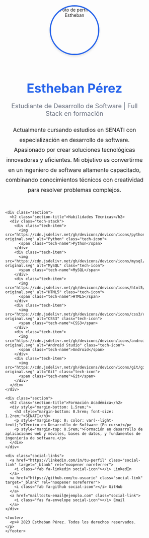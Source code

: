 <!DOCTYPE html>
<html lang="es">
<head>
  <meta charset="UTF-8">
  <meta name="viewport" content="width=device-width, initial-scale=1.0">
  <meta name="description" content="Portafolio profesional de Estheban, desarrollador Full Stack en formación">
  <title>Estheban | Desarrollador en Formación</title>
  <style>
    :root {
      --primary-color: #2563eb;
      --secondary-color: #1e40af;
      --text-color: #333333;
      --light-text: #6b7280;
      --bg-color: #f9fafb;
      --card-bg: #ffffff;
      --border-radius: 8px;
      --box-shadow: 0 4px 6px rgba(0, 0, 0, 0.1);
    }
    
    body {
      font-family: 'Inter', -apple-system, BlinkMacSystemFont, sans-serif;
      background-color: var(--bg-color);
      color: var(--text-color);
      margin: 0;
      padding: 0;
      line-height: 1.6;
    }
    
    .container {
      max-width: 1000px;
      margin: 0 auto;
      padding: 2rem;
    }
    
    header {
      text-align: center;
      margin-bottom: 3rem;
    }
    
    .profile-picture {
      width: 150px;
      height: 150px;
      border-radius: 50%;
      object-fit: cover;
      margin: 0 auto 1.5rem;
      border: 4px solid var(--primary-color);
      box-shadow: var(--box-shadow);
    }
    
    h1 {
      color: var(--primary-color);
      font-size: 2.5rem;
      margin-bottom: 0.5rem;
      font-weight: 700;
    }
    
    .title {
      font-size: 1.25rem;
      color: var(--light-text);
      margin-bottom: 1.5rem;
      font-weight: 400;
    }
    
    .bio {
      max-width: 700px;
      margin: 0 auto 2rem;
      text-align: center;
      font-size: 1.1rem;
      line-height: 1.8;
    }
    
    .section {
      background-color: var(--card-bg);
      border-radius: var(--border-radius);
      padding: 2rem;
      margin-bottom: 2rem;
      box-shadow: var(--box-shadow);
    }
    
    .section-title {
      color: var(--primary-color);
      font-size: 1.5rem;
      margin-top: 0;
      margin-bottom: 1.5rem;
      font-weight: 600;
    }
    
    .tech-stack {
      display: flex;
      flex-wrap: wrap;
      gap: 1rem;
      justify-content: center;
    }
    
    .tech-item {
      display: flex;
      flex-direction: column;
      align-items: center;
      width: 100px;
    }
    
    .tech-icon {
      width: 50px;
      height: 50px;
      margin-bottom: 0.5rem;
    }
    
    .tech-name {
      font-size: 0.9rem;
      color: var(--light-text);
      text-align: center;
    }
    
    .social-links {
      display: flex;
      justify-content: center;
      gap: 1.5rem;
      margin-top: 2rem;
    }
    
    .social-link {
      color: var(--primary-color);
      text-decoration: none;
      font-weight: 500;
      transition: color 0.2s;
      display: flex;
      align-items: center;
      gap: 0.5rem;
    }
    
    .social-link:hover {
      color: var(--secondary-color);
      text-decoration: underline;
    }
    
    .social-icon {
      width: 20px;
      height: 20px;
    }
    
    footer {
      text-align: center;
      margin-top: 3rem;
      color: var(--light-text);
      font-size: 0.9rem;
    }
    
    @media (max-width: 768px) {
      .container {
        padding: 1.5rem;
      }
      
      h1 {
        font-size: 2rem;
      }
      
      .title {
        font-size: 1.1rem;
      }
      
      .bio {
        font-size: 1rem;
      }
      
      .section {
        padding: 1.5rem;
      }
    }
  </style>
  <link rel="stylesheet" href="https://cdnjs.cloudflare.com/ajax/libs/font-awesome/6.0.0-beta3/css/all.min.css">
</head>
<body>
  <div class="container">
    <header>
      <img src="https://via.placeholder.com/150" alt="Foto de perfil de Estheban" class="profile-picture">
      <h1>Estheban Pérez</h1>
      <p class="title">Estudiante de Desarrollo de Software | Full Stack en formación</p>
      <div class="bio">
        <p>Actualmente cursando estudios en SENATI con especialización en desarrollo de software. Apasionado por crear soluciones tecnológicas innovadoras y eficientes. Mi objetivo es convertirme en un ingeniero de software altamente capacitado, combinando conocimientos técnicos con creatividad para resolver problemas complejos.</p>
      </div>
    </header>
    
    <div class="section">
      <h2 class="section-title">Habilidades Técnicas</h2>
      <div class="tech-stack">
        <div class="tech-item">
          <img src="https://cdn.jsdelivr.net/gh/devicons/devicon/icons/python/python-original.svg" alt="Python" class="tech-icon">
          <span class="tech-name">Python</span>
        </div>
        <div class="tech-item">
          <img src="https://cdn.jsdelivr.net/gh/devicons/devicon/icons/mysql/mysql-original.svg" alt="MySQL" class="tech-icon">
          <span class="tech-name">MySQL</span>
        </div>
        <div class="tech-item">
          <img src="https://cdn.jsdelivr.net/gh/devicons/devicon/icons/html5/html5-original.svg" alt="HTML5" class="tech-icon">
          <span class="tech-name">HTML5</span>
        </div>
        <div class="tech-item">
          <img src="https://cdn.jsdelivr.net/gh/devicons/devicon/icons/css3/css3-original.svg" alt="CSS3" class="tech-icon">
          <span class="tech-name">CSS3</span>
        </div>
        <div class="tech-item">
          <img src="https://cdn.jsdelivr.net/gh/devicons/devicon/icons/androidstudio/androidstudio-original.svg" alt="Android Studio" class="tech-icon">
          <span class="tech-name">Android</span>
        </div>
        <div class="tech-item">
          <img src="https://cdn.jsdelivr.net/gh/devicons/devicon/icons/git/git-original.svg" alt="Git" class="tech-icon">
          <span class="tech-name">Git</span>
        </div>
      </div>
    </div>
    
    <div class="section">
      <h2 class="section-title">Formación Académica</h2>
      <div style="margin-bottom: 1.5rem;">
        <h3 style="margin-bottom: 0.5rem; font-size: 1.2rem;">SENATI</h3>
        <p style="margin-top: 0; color: var(--light-text);">Técnico en Desarrollo de Software (En curso)</p>
        <p style="margin-top: 0.5rem;">Formación en desarrollo de aplicaciones web y móviles, bases de datos, y fundamentos de ingeniería de software.</p>
      </div>
    </div>
    
    <div class="social-links">
      <a href="https://linkedin.com/in/tu-perfil" class="social-link" target="_blank" rel="noopener noreferrer">
        <i class="fab fa-linkedin social-icon"></i> LinkedIn
      </a>
      <a href="https://github.com/tu-usuario" class="social-link" target="_blank" rel="noopener noreferrer">
        <i class="fab fa-github social-icon"></i> GitHub
      </a>
      <a href="mailto:tu-email@ejemplo.com" class="social-link">
        <i class="fas fa-envelope social-icon"></i> Email
      </a>
    </div>
    
    <footer>
      <p>© 2023 Estheban Pérez. Todos los derechos reservados.</p>
    </footer>
  </div>
</body>
</html>
